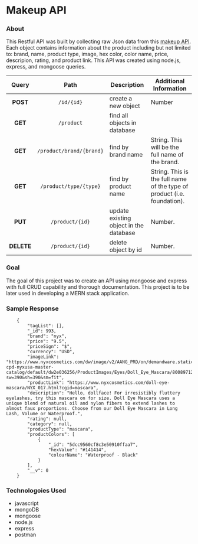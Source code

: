 # Makeup API

### About

This Restful API was built by collecting raw Json data from this [makeup API](https://makeup-api.herokuapp.com/). Each object contains information about the product including but not limited to: brand, name, product type, image, hex color, color name, price, descripion, rating, and product link. This API was created using node.js, express, and mongoose queries.

|   Query    |           Path           | Description                            | Additional Information                                                  |
| :--------: | :----------------------: | -------------------------------------- | ----------------------------------------------------------------------- |
|  **POST**  |        `/id/{id}`        | create a new object                    | Number                                                                  |
|  **GET**   |        `/product`        | find all objects in database           |                                                                         |
|  **GET**   | `/product/brand/{brand}` | find by brand name                     | String. This will be the full name of the brand.                        |
|  **GET**   |  `/product/type/{type}`  | find by product name                   | String. This is the full name of the type of product (i.e. foundation). |
|  **PUT**   |     `/product/{id}`      | update existing object in the database | Number.                                                                 |
| **DELETE** |     `/product/{id}`      | delete object by id                    | Number.                                                                 |

### Goal

The goal of this project was to create an API using mongoose and express with full CRUD capability and thorough documentation. This project is to be later used in developing a MERN stack application.

### Sample Response

```
    {
        "tagList": [],
        "_id": 993,
        "brand": "nyx",
        "price": "9.5",
        "priceSign": "$",
        "currency": "USD",
        "imageLink": "https://www.nyxcosmetics.com/dw/image/v2/AANG_PRD/on/demandware.static/-/Sites-cpd-nyxusa-master-catalog/default/dw2e036256/ProductImages/Eyes/Doll_Eye_Mascara/800897123543_dolleyemascara_longlash_black_main.jpg?sw=390&sh=390&sm=fit",
        "productLink": "https://www.nyxcosmetics.com/doll-eye-mascara/NYX_017.html?cgid=mascara",
        "description": "Hello, dollface! For irresistibly fluttery eyelashes, try this mascara on for size. Doll Eye Mascara uses a unique blend of natural oil and nylon fibers to extend lashes to almost faux proportions. Choose from our Doll Eye Mascara in Long Lash, Volume or Waterproof.",
        "rating": null,
        "category": null,
        "productType": "mascara",
        "productColors": [
            {
                "_id": "5dcc9560cf8c3e50910ffaa7",
                "hexValue": "#141414",
                "colourName": "Waterproof - Black"
            }
        ],
        "__v": 0
    }
```

### Technologoies Used
- javascript
- mongoDB
- mongoose
- node.js
- express
- postman
